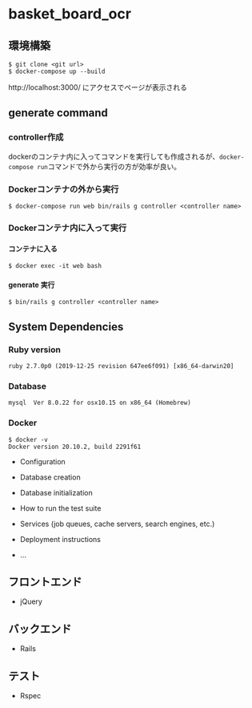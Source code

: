 # basket_board_ocr

## 環境構築
```
$ git clone <git url>
$ docker-compose up --build
```

http://localhost:3000/ にアクセスでページが表示される

## generate command

### controller作成
dockerのコンテナ内に入ってコマンドを実行しても作成されるが、`docker-compose run`コマンドで外から実行の方が効率が良い。

### Dockerコンテナの外から実行

```
$ docker-compose run web bin/rails g controller <controller name>
```

### Dockerコンテナ内に入って実行

#### コンテナに入る

```
$ docker exec -it web bash
```

#### generate 実行

```
$ bin/rails g controller <controller name>
```

## System Dependencies
### Ruby version
`ruby 2.7.0p0 (2019-12-25 revision 647ee6f091) [x86_64-darwin20]`

### Database
`mysql  Ver 8.0.22 for osx10.15 on x86_64 (Homebrew)`

### Docker
```
$ docker -v
Docker version 20.10.2, build 2291f61
```

* Configuration

* Database creation

* Database initialization

* How to run the test suite

* Services (job queues, cache servers, search engines, etc.)

* Deployment instructions

* ...

## フロントエンド
- jQuery

## バックエンド
- Rails

## テスト
- Rspec
